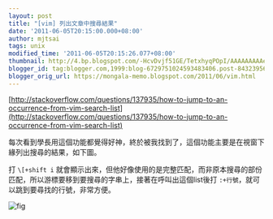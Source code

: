 ```yaml
---
layout: post
title: "[vim] 列出文章中搜尋結果"
date: '2011-06-05T20:15:00.000+08:00'
author: mjtsai
tags: unix
modified_time: '2011-06-05T20:15:26.077+08:00'
thumbnail: http://4.bp.blogspot.com/-HcvDvjf51GE/TetxhyqPOpI/AAAAAAAAAe0/F4FXNd9v0dY/s72-c/haha.png
blogger_id: tag:blogger.com,1999:blog-6729751024593483406.post-8432395629156638679
blogger_orig_url: https://mongala-memo.blogspot.com/2011/06/vim.html
---
```



[http://stackoverflow.com/questions/137935/how-to-jump-to-an-occurrence-from-vim-search-list](http://stackoverflow.com/questions/137935/how-to-jump-to-an-occurrence-from-vim-search-list)

每次看到學長用這個功能都覺得好神，終於被我找到了，這個功能主要是在視窗下緣列出搜尋的結果，如下圖。

打 `\[+shift i` 就會顯示出來，但他好像使用的是完整匹配，而非原本搜尋的部份匹配，所以游標要移到要搜尋的字串上，接著在呼叫出這個list後打 `:+行號`，就可以跳到要尋找的行號，非常方便。


![fig](https://drive.google.com/uc?id=1oXO8E0cHo4efFgu8SVDjSaE0zdA_Qeul)
